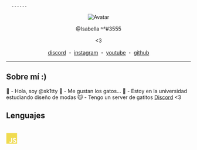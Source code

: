       ------
<p align="center">  
  <img src="https://media.discordapp.net/attachments/850876846635614248/865485059674996736/image0.gif" alt="Avatar">
</p>
<p align="center">
    @Isabella ᴹˢ#3555
<p align="center">
<3
<p align="center">
</p>
<p align="center">
<a href="https://discord.com/users/760628040844836905">discord</a>
    ・
    <a href="https://www.instagram.com/script_k1tty/">instagram</a>
    ・
    <a href="https://www.youtube.com/channel/https://www.youtube.com/channel/UCu27MtGatLZWxZ2Efi2HHRg">youtube</a>
    ・
    <a href="https://github.com/sk1tty">github</a>
</p>

<p align="center">  

-----



## Sobre mí :)

🌸 -  Hola, soy @sk1tty
🌷 -  Me gustan los gatos...
🌱 -  Estoy en la universidad estudiando diseño de modas
🐱 -  Tengo un server de gatitos [Discord](https://discord.gg/mishisquad) <3

## Lenguajes

<div style="display: inline_block"><br>
  <img align="center" alt="Rafa-Js" height="30" width="30" src="https://raw.githubusercontent.com/devicons/devicon/master/icons/javascript/javascript-plain.svg">





 
      
  


